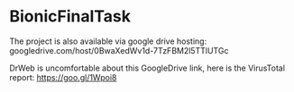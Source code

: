 # BionicFinalTask

The project is also available via google drive hosting:
googledrive.com/host/0BwaXedWv1d-7TzFBM2l5TTlUTGc

DrWeb is uncomfortable about this GoogleDrive link, here is the VirusTotal report: https://goo.gl/1Wpoi8
